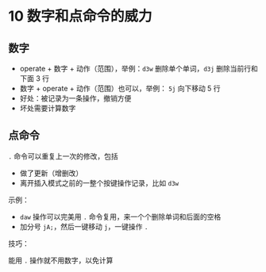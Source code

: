 # 10 数字和点命令的威力

## 数字

- operate + 数字 + 动作（范围），举例：`d3w` 删除单个单词，`d3j` 删除当前行和下面 3 行
- 数字 + operate + 动作（范围）也可以，举例： `5j` 向下移动 5 行
- 好处：被记录为一条操作，撤销方便
- 坏处需要计算数字

## 点命令

`.` 命令可以重复上一次的修改，包括

- 做了更新（增删改）
- 离开插入模式之前的一整个按键操作记录，比如 `d3w`

示例：

- `daw` 操作可以完美用 `.` 命令复用，来一个个删除单词和后面的空格
- 加分号 `jA;`，然后一键移动 `j`，一键操作 `.`

技巧：

能用 `.` 操作就不用数字，以免计算



